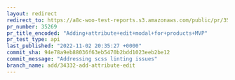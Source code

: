 ```yaml
---
layout: redirect
redirect_to: https://a8c-woo-test-reports.s3.amazonaws.com/public/pr/35269/api/index.html
pr_number: 35269
pr_title_encoded: "Adding+attribute+edit+modal+for+products+MVP"
pr_test_type: api
last_published: "2022-11-02 20:35:27 +0000"
commit_sha: 94e78a9eb88036f63eb5470b2bdd1023eeb2be12
commit_message: "Addressing scss linting issues"
branch_name: add/34332-add-attribute-edit
---
```

